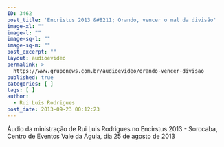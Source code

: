 ```yaml
---
ID: 3462
post_title: 'Encristus 2013 &#8211; Orando, vencer o mal da divisão'
image-xl: ""
image-l: ""
image-sq-l: ""
image-sq-m: ""
post_excerpt: ""
layout: audioevideo
permalink: >
  https://www.gruponews.com.br/audioevideo/orando-vencer-divisao
published: true
categories: [ ]
tags: [ ]
author:
  - Rui Luis Rodrigues
post_date: 2013-09-23 00:12:23
---
```

Áudio da ministração de Rui Luis Rodrigues no Encirstus 2013 - Sorocaba, Centro de Eventos Vale da Águia, dia 25 de agosto de 2013